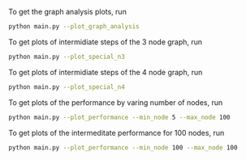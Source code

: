
To get the graph analysis plots, run
```bash
python main.py --plot_graph_analysis
```


To get plots of intermidiate steps of the 3 node graph, run
```bash
python main.py --plot_special_n3
```


To get plots of intermidiate steps of the 4 node graph, run
```bash
python main.py --plot_special_n4
```

To get plots of the performance by varing number of nodes, run
```bash
python main.py --plot_performance --min_node 5 --max_node 100
```


To get plots of the intermeditate performance for 100 nodes, run
```bash
python main.py --plot_performance --min_node 100 --max_node 100
```
